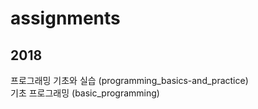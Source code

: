 # assignments
## 2018
프로그래밍 기초와 실습 (programming_basics-and_practice)  
기초 프로그래밍 (basic_programming) 
